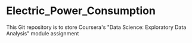 # Electric_Power_Consumption
This Git repository is to store Coursera's "Data Science: Exploratory Data Analysis" module assignment
